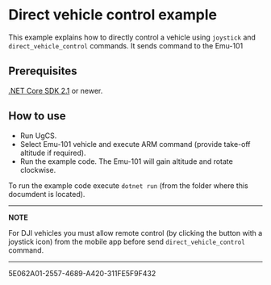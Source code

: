 ﻿# Direct vehicle control example
This example explains how to directly control a vehicle using `joystick` and `direct_vehicle_control` commands. It sends command to the Emu-101

## Prerequisites
[.NET Core SDK 2.1](https://dotnet.microsoft.com/download/dotnet/2.1) or newer.

## How to use
- Run UgCS.
- Select Emu-101 vehicle and execute ARM command (provide take-off altitude if required).
- Run the example code. The Emu-101 will gain altitude and rotate clockwise.


To run the example code execute `dotnet run` (from the folder where this documdent is located). 

---
**NOTE**

For DJI vehicles you must allow remote control (by clicking the button with a joystick icon) from the mobile app before send `direct_vehicle_control` command.

---

5E062A01-2557-4689-A420-311FE5F9F432
